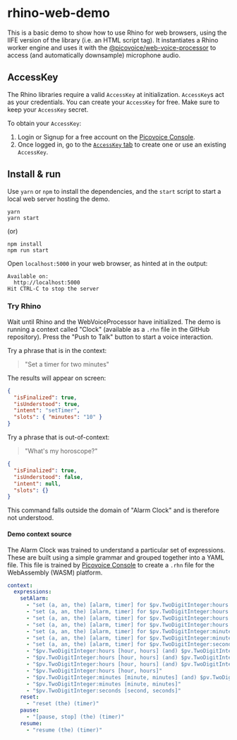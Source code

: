 # rhino-web-demo

This is a basic demo to show how to use Rhino for web browsers, using the IIFE version of the library (i.e. an HTML script tag). It instantiates a Rhino worker engine and uses it with the [@picovoice/web-voice-processor](https://www.npmjs.com/package/@picovoice/web-voice-processor) to access (and automatically downsample) microphone audio.

## AccessKey

The Rhino libraries require a valid `AccessKey` at initialization. `AccessKey`s act as your credentials.
You can create your `AccessKey` for free. Make sure to keep your `AccessKey` secret.

To obtain your `AccessKey`:
1. Login or Signup for a free account on the [Picovoice Console](https://picovoice.ai/console/).
2. Once logged in, go to the [`AccessKey` tab](https://console.picovoice.ai/access_key) to create one or use an existing `AccessKey`.

## Install & run

Use `yarn` or `npm` to install the dependencies, and the `start` script to start a local web server hosting the demo.

```console
yarn
yarn start
```

(or)

```console
npm install
npm run start
```

Open `localhost:5000` in your web browser, as hinted at in the output:

```console
Available on:
  http://localhost:5000
Hit CTRL-C to stop the server
```

### Try Rhino

Wait until Rhino and the WebVoiceProcessor have initialized. The demo is running a context called "Clock" (available as a `.rhn` file in the GitHub repository). Press the "Push to Talk" button to start a voice interaction.

Try a phrase that is in the context:

> "Set a timer for two minutes"

The results will appear on screen:

```json
{
  "isFinalized": true,
  "isUnderstood": true,
  "intent": "setTimer",
  "slots": { "minutes": "10" }
}
```

Try a phrase that is out-of-context:

> "What's my horoscope?"

```json
{
  "isFinalized": true,
  "isUnderstood": false,
  "intent": null,
  "slots": {}
}
```

This command falls outside the domain of "Alarm Clock" and is therefore not understood.

#### Demo context source

The Alarm Clock was trained to understand a particular set of expressions. These are built using a simple grammar and grouped together into a YAML file. This file is trained by [Picovoice Console](https://picovoice.ai/console/) to create a `.rhn` file for the WebAssembly (WASM) platform.

```yaml
context:
  expressions:
    setAlarm:
      - "set (a, an, the) [alarm, timer] for $pv.TwoDigitInteger:hours [hour, hours] (and) $pv.TwoDigitInteger:minutes [minute, minutes] (and) $pv.TwoDigitInteger:seconds [second, seconds]"
      - "set (a, an, the) [alarm, timer] for $pv.TwoDigitInteger:hours [hour, hours] (and) $pv.TwoDigitInteger:minutes [minute, minutes]"
      - "set (a, an, the) [alarm, timer] for $pv.TwoDigitInteger:hours [hour, hours] (and) $pv.TwoDigitInteger:seconds [second, seconds]"
      - "set (a, an, the) [alarm, timer] for $pv.TwoDigitInteger:hours [hour, hours]"
      - "set (a, an, the) [alarm, timer] for $pv.TwoDigitInteger:minutes [minute, minutes] (and) $pv.TwoDigitInteger:seconds [second, seconds]"
      - "set (a, an, the) [alarm, timer] for $pv.TwoDigitInteger:minutes [minute, minutes]"
      - "set (a, an, the) [alarm, timer] for $pv.TwoDigitInteger:seconds [second, seconds]"
      - "$pv.TwoDigitInteger:hours [hour, hours] (and) $pv.TwoDigitInteger:minutes [minute, minutes] (and) $pv.TwoDigitInteger:seconds [second, seconds]"
      - "$pv.TwoDigitInteger:hours [hour, hours] (and) $pv.TwoDigitInteger:minutes [minute, minutes]"
      - "$pv.TwoDigitInteger:hours [hour, hours] (and) $pv.TwoDigitInteger:seconds [second, seconds]"
      - "$pv.TwoDigitInteger:hours [hour, hours]"
      - "$pv.TwoDigitInteger:minutes [minute, minutes] (and) $pv.TwoDigitInteger:seconds [second, seconds]"
      - "$pv.TwoDigitInteger:minutes [minute, minutes]"
      - "$pv.TwoDigitInteger:seconds [second, seconds]"
    reset:
      - "reset (the) (timer)"
    pause:
      - "[pause, stop] (the) (timer)"
    resume:
      - "resume (the) (timer)"
```
